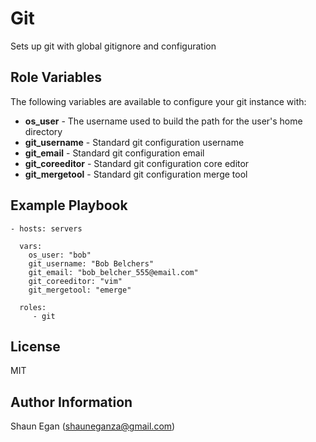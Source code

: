 Git
=========

Sets up git with global gitignore and configuration


Role Variables
--------------

The following variables are available to configure your git instance with:

* **os_user** - The username used to build the path for the user's home directory
* **git_username** - Standard git configuration username
* **git_email** -  Standard git configuration email
* **git_coreeditor** - Standard git configuration core editor
* **git_mergetool** - Standard git configuration merge tool

Example Playbook
----------------

    - hosts: servers
      
      vars:
        os_user: "bob"
        git_username: "Bob Belchers"
        git_email: "bob_belcher_555@email.com"
        git_coreeditor: "vim"
        git_mergetool: "emerge"
      
      roles:
         - git

License
-------

MIT

Author Information
------------------

Shaun Egan (shauneganza@gmail.com)

